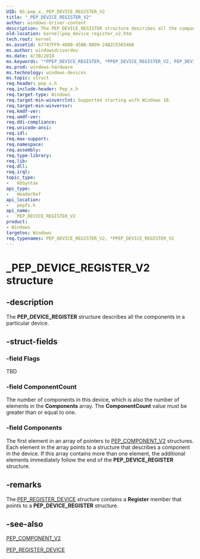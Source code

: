 ```yaml
---
UID: NS:pep_x._PEP_DEVICE_REGISTER_V2
title: "_PEP_DEVICE_REGISTER_V2"
author: windows-driver-content
description: The PEP_DEVICE_REGISTER structure describes all the components in a particular device.
old-location: kernel\pep_device_register_v2.htm
tech.root: kernel
ms.assetid: 67747FF9-4808-45BB-8809-24B2CE56546B
ms.author: windowsdriverdev
ms.date: 4/30/2018
ms.keywords: "*PPEP_DEVICE_REGISTER, *PPEP_DEVICE_REGISTER_V2, PEP_DEVICE_REGISTER, PEP_DEVICE_REGISTER_V2, PEP_DEVICE_REGISTER_V2 structure [Kernel-Mode Driver Architecture], PPEP_DEVICE_REGISTER_V2, PPEP_DEVICE_REGISTER_V2 structure pointer [Kernel-Mode Driver Architecture], _PEP_DEVICE_REGISTER_V2, kernel.pep_device_register_v2, pepfx/PEP_DEVICE_REGISTER_V2, pepfx/PPEP_DEVICE_REGISTER_V2"
ms.prod: windows-hardware
ms.technology: windows-devices
ms.topic: struct
req.header: pep_x.h
req.include-header: Pep_x.h
req.target-type: Windows
req.target-min-winverclnt: Supported starting with Windows 10.
req.target-min-winversvr: 
req.kmdf-ver: 
req.umdf-ver: 
req.ddi-compliance: 
req.unicode-ansi: 
req.idl: 
req.max-support: 
req.namespace: 
req.assembly: 
req.type-library: 
req.lib: 
req.dll: 
req.irql: 
topic_type:
-	kbSyntax
api_type:
-	HeaderDef
api_location:
-	pepfx.h
api_name:
-	PEP_DEVICE_REGISTER_V2
product:
- Windows
targetos: Windows
req.typenames: PEP_DEVICE_REGISTER_V2, *PPEP_DEVICE_REGISTER_V2
---
```


# _PEP_DEVICE_REGISTER_V2 structure


## -description


The <b>PEP_DEVICE_REGISTER</b> structure describes all the components in a particular device.


## -struct-fields




### -field Flags

TBD


### -field ComponentCount

The number of components in this device, which is also the number of elements in the <b>Components</b> array. The <b>ComponentCount</b> value must be greater than or equal to one.


### -field Components

The first element in an array of pointers to <a href="https://msdn.microsoft.com/library/windows/hardware/mt186705">PEP_COMPONENT_V2</a> structures. Each element in the array points to a structure that describes a component in the device. If this array contains more than one element, the additional elements immediately follow the end of the <b>PEP_DEVICE_REGISTER</b> structure.


## -remarks



The <a href="https://msdn.microsoft.com/A1363B34-CC5C-482E-8E8D-62D7263545E3">PEP_REGISTER_DEVICE</a> structure contains a <b>Register</b> member that points to a <b>PEP_DEVICE_REGISTER</b> structure.




## -see-also




<a href="https://msdn.microsoft.com/library/windows/hardware/mt186705">PEP_COMPONENT_V2</a>



<a href="https://msdn.microsoft.com/A1363B34-CC5C-482E-8E8D-62D7263545E3">PEP_REGISTER_DEVICE</a>
 

 

